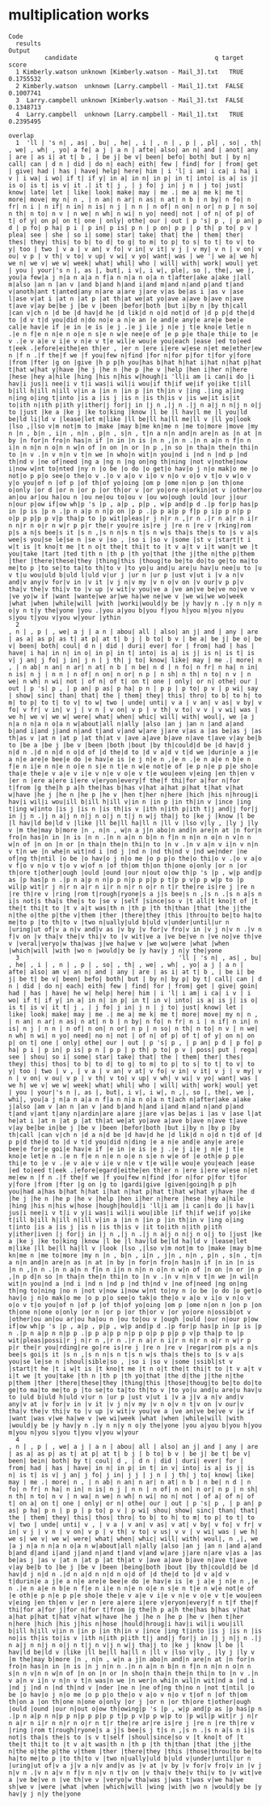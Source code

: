 # multiplication works

    Code
      results
    Output
              candidate                                      q target     score
      1 Kimberly.watson unknown [Kimberly.watson - Mail_3].txt   TRUE 0.1755532
      2 Kimberly.watson  unknown [Larry.campbell - Mail_1].txt  FALSE 0.1007741
      3  Larry.campbell unknown [Kimberly.watson - Mail_3].txt  FALSE 0.1348713
      4  Larry.campbell  unknown [Larry.campbell - Mail_1].txt   TRUE 0.2395495
                                                                                                                                                                                                                                                                                                                                                                                                                                                                                                                                                                                                                                                                                                                                                                                                                                                                                                                                                                                                                                                                                                                                                                                                                                                                                                                                                                                                                                                                                                                                                                                                                                                                                                                                                                                                                                                                                                                                                                                                                                                                                                                                                                                                                                                                                                                                                                                                                                                                                                                                                                                                                                                                                                                                                                                                                                                                                                                                                                                                                                                                                                                                                                                                                                                                                                                                                                                                                                                                                                                                                                                                                                                                                                                                                                                                                                                                                                                                                                                                                                                                                                                                                                                                                                                                                                                                                                                                                                                                                                                                                                                                                                                                                                                                                                                                            overlap
      1  'll | 's n| , as| , bu| , he| , i | , n | , p | , pl| , so| , th| , we| , wh| , yo| a fe| a j | a n | afte| also| an n| and | anot| any | are | as i| at t| b , | be j| be v| been| befo| both| but | by n| call| can | d n | did | do n| each| eith| few | find| for | from| get | give| had | has | have| help| here| him | i 'l| i am| i ca| i ha| i v | i wa| i wo| if t| if y| in a| in n| in p| in t| into| is a| is j| is o| is t| is v| it .| it t| j , | j fo| j in| j n | j to| just| know| late| let | like| look| make| may | me .| me a| me k| me t| more| move| my n| n , | n an| n ar| n as| n at| n b | n by| n fo| n fr| n i | n if| n in| n is| n j | n n | n of| n on| n or| n p | n so| n th| n to| n v | n we| n wh| n wi| n yo| need| not | of n| of p| of t| of y| on p| on t| one | only| othe| our | out | p 's| p , | p an| p d | p fo| p ha| p i | p in| p is| p n | p on| p p | p th| p to| p v | plea| see | she | so i| some| star| take| that| the | them| ther| thes| they| this| to b| to d| to g| to m| to p| to s| to t| to v| to y| too | two | v a | v an| v fo| v in| v it| v j | v my| v n | v on| v ou| v p | v th| v to| v up| v wi| v yo| want| was | we '| we a| we h| we n| we v| we w| week| what| whil| who | will| with| work| woul| yet | you | your|'s n |, as |, but|, i v|, i w|, ple|, so |, the|, we |, you|a few|a j n|a n a|a n f|a n n|a n o|a n t|after|ake a|ake j|all m|also |an n |an v |and b|and h|and i|and m|and n|and p|and t|and v|anoth|ant t|anted|any n|are a|are j|are v|as be|as i |as v |ase l|ase v|at i |at n |at p |at th|at we|at yo|ave a|ave b|ave n|ave t|ave v|ay be|be j |be v |been |befor|both |but i|by n |by th|call |can v|ch n |d be |d hav|d he |d lik|d n o|d not|d of |d p p|d the|d to |d v t|d you|did n|do no|e a n|e an |e and|e any|e are|e bee|e cal|e hav|e if |e in |e is |e j .|e j i|e j n|e j t|e kno|e let|e n .|e n f|e n n|e n o|e n s|e n w|e nee|e of |e p p|e tha|e thi|e to |e v .|e v a|e v i|e v n|e v t|e wil|e wou|e you|each |ease |ed to|eed t|eek .|efore|eithe|en th|er , |er n |ere i|ere w|ese n|et me|ether|ew n |f n .|f the|f we |f you|few n|find |for n|for p|for t|for y|fore |from |fter |g on |give |h p p|h you|has b|hat h|hat i|hat n|hat p|hat t|hat w|hat y|have |he j |he n |he p |he v |help |hen i|her n|here |hese |hey a|hile |hing |his n|his w|hough|i 'll|i am |i can|i do |i hav|i jus|i nee|i v t|i was|i wil|i wou|if th|if we|if yo|ike t|ill b|ill h|ill n|ill v|in a |in n |in p |in th|in v |ing .|ing a|ing n|ing o|ing t|into |is a |is j |is n |is th|is v |is we|it is|it to|ith n|ith p|ith y|ither|j for|j in |j n ,|j n .|j n a|j n n|j n o|j to |just |ke a |ke j |ke to|king |know |l be |l hav|l me |l you|ld be|ld li|ld v |lease|let m|like |ll be|ll ha|ll me|ll v |ll yo|look |lso ,|lso v|m not|m to |make |may b|me kn|me n |me to|more |move |my n |n , b|n , i|n , n|n , p|n , s|n , t|n a n|n and|n are|n as |n at |n by |n for|n fro|n has|n if |n in |n is |n n ,|n n .|n n a|n n f|n n i|n n n|n n o|n n w|n of |n on |n or |n p ,|n so |n tha|n the|n thi|n to |n v .|n v n|n v t|n we |n who|n wit|n you|nd i |nd n |nd p |nd th|nd v |ne of|need |ng a |ng n |ng on|ng th|ning |not v|nothe|now i|now w|nt to|nted |ny n |o be |o do |o get|o hav|o j n|o mak|o me |o not|o p p|o see|o the|o v .|o v a|o v i|o v n|o v o|o v t|o v w|o v y|o you|of n |of p |of th|of yo|oing |om p |ome n|on p |on th|one o|only |or d |or n |or p |or th|or v |or yo|ore n|orkin|ot v |other|ou an|ou ar|ou ha|ou n |ou ne|ou to|ou v |ou wo|ough |ould |our j|our n|our p|ow if|ow wh|p 's |p , a|p , p|p , w|p and|p d .|p for|p has|p in |p is |p n .|p n a|p n n|p on |p p .|p p a|p p f|p p i|p p n|p p o|p p p|p p v|p tha|p to |p wit|pleas|r j n|r n ,|r n .|r n a|r n i|r n n|r n o|r n w|r p p|r the|r you|re is|re j |re n |re v |rking|rom p|s a n|s bee|s it |s n ,|s n n|s n t|s n w|s tha|s the|s to |s v a|s wee|s you|se le|se n |se v |so , |so i |so v |some |st v |start|t i w|t is |t kno|t me |t n o|t the|t thi|t to |t v a|t v i|t wan|t we |t you|take |tart |ted t|th n |th p |th yo|that |the j|the n|the p|them |ther |there|these|they |thing|this |thoug|to be|to do|to ge|to ma|to me|to p |to se|to ta|to th|to v |to yo|u and|u are|u hav|u nee|u to |u v t|u wou|uld b|uld l|uld v|ur j |ur n |ur p |ust v|ut i |v a n|v and|v any|v for|v in |v it |v j n|v my |v n o|v on |v our|v p p|v tha|v the|v thi|v to |v up |v wit|v you|ve a |ve an|ve be|ve no|ve v |ve yo|w if |want |wante|we ar|we ha|we ne|we v |we wi|we wo|week |what |when |while|will |with |worki|would|y be |y hav|y n .|y n n|y n o|y n t|y the|yone |you .|you a|you b|you f|you h|you m|you n|you s|you t|you v|you w|your |ythin
      2                                                                                                                                                                                                                                                                                                                                                                                                                                                                                                                                                                                                                                                                                                                                                                                                                                                                                                                                                                                                                                                                                                                                                                                                                                                                                                                                                                                                                                                                                                              , n | , p | , we| a j | a n | abou| all | also| an j| and | any | are | as a| as p| as t| at p| at t| b j | b to| b v | be a| be j| be o| be v| been| both| coul| d n | did | duri| ever| for | from| had | has | have| i ha| in n| in o| in p| in t| into| is a| is j| is n| is t| is v| j an| j fo| j in| j n | j th| j to| know| like| may | me .| more| n , | n ab| n an| n ar| n at| n b | n be| n d | n fo| n fr| n ha| n in| n is| n j | n n | n of| n on| n or| n p | n sh| n th| n to| n v | n we| n wh| n wi| not | of n| of t| on t| one | only| or n| othe| our | out | p 's| p , | p an| p as| p ha| p n | p p | p to| p v | p wi| say | show| sinc| than| that| the | them| they| this| thro| to b| to h| to m| to p| to t| to v| to w| two | unde| unti| v a | v an| v as| v by| v fo| v fr| v in| v j | v n | v on| v p | v th| v to| v v | v wi| was | we h| we v| we w| were| what| when| whic| will| with| woul|, we |a j n|a n n|a n o|a n w|about|all n|ally |also |an j |an n |and a|and b|and i|and j|and n|and t|and v|and w|are j|are v|as a |as be|as j |as th|as v |at n |at p |at th|at v |ave a|ave b|ave n|ave t|ave v|ay be|b to |be a |be j |be v |been |both |bout |by th|could|d be |d hav|d j n|d n .|d n n|d n o|d of |d the|d to |d v a|d v t|d we |durin|e a j|e a n|e are|e bee|e do |e hav|e is |e j n|e n ,|e n .|e n a|e n b|e n f|e n i|e n n|e n o|e n s|e n t|e n w|e not|e of |e p n|e p p|e sho|e tha|e the|e v a|e v i|e v n|e v o|e v t|e wou|een v|eing |en th|en v |er n |ere a|ere i|ere v|eryon|every|f the|f thi|for a|for n|for t|from |g the|h p a|h the|has b|has v|hat a|hat p|hat t|hat v|hat w|have |he j |he n |he p |he v |hen t|her n|here |hich |his n|hroug|i hav|i wil|i wou|ill b|ill h|ill v|in n |in p |in th|in v |ince |ing t|ing w|into |is j |is n |is th|is v |ith n|ith p|ith t|j and|j for|j in |j n .|j n a|j n n|j n o|j n t|j n w|j tha|j to |ke j |know |l be |l hav|ld be|ld v |like |ll be|ll ha|ll n |ll v |lso v|ly , |ly j |ly v |m the|may b|more |n , n|n , w|n a j|n abo|n and|n are|n at |n for|n fro|n has|n in |n is |n n .|n n a|n n b|n n f|n n n|n n o|n n v|n n w|n of |n on |n or |n tha|n the|n thi|n to |n v .|n v a|n v i|n v n|n v t|n we |n whe|n wit|nd i |nd j |nd n |nd th|nd v |nd we|nder |ne of|ng th|ntil |o be |o hav|o j n|o me |o p p|o the|o thi|o v .|o v a|o v f|o v n|o v t|o v w|of n |of th|om th|on th|one o|only |or n |or th|ore t|other|ough |ould |ound |our n|out o|ow th|p 's |p , w|p and|p as |p has|p n .|p n a|p n n|p p n|p p p|p p t|p p v|p p w|p to |p wil|p wit|r j n|r n a|r n i|r n n|r n o|r n t|r the|re is|re j |re n |re th|re v |ring |rom t|rough|ryone|s a j|s bee|s n ,|s n .|s n a|s n i|s not|s tha|s the|s to |se v |self |since|so v |t all|t kno|t of |t the|t thi|t to |t v a|t was|th n |th p |th th|than |that |the j|the n|the o|the p|the v|them |ther |there|they |this |throu|to be|to ha|to me|to p |to th|to v |two n|ually|uld b|uld v|under|until|ur n |uring|ut of|v a n|v and|v as |v by |v for|v fro|v in |v j n|v n .|v n f|v on |v tha|v the|v thi|v to |v wit|ve a |ve be|ve n |ve no|ve th|ve v |veral|veryo|w tha|was j|we ha|we v |we wo|were |what |when |which|will |with |wo n |would|y be |y hav|y j n|y the|yone 
      3                                            'll | 's n| , as| , bu| , he| , i | , n | , p | , so| , th| , we| , wh| , yo| a j | a n | afte| also| am v| an n| and | any | are | as i| at t| b , | be i| be j| be t| be v| been| befo| both| but | by n| by p| by t| call| can | d n | did | do n| each| eith| few | find| for | from| get | give| goin| had | has | have| he w| help| here| him | i 'l| i am| i ca| i v | i wo| if t| if y| in a| in n| in p| in t| in v| into| is a| is j| is o| is t| is v| it t| j , | j fo| j in| j n | j to| just| know| let | like| look| make| may | me .| me a| me k| me t| more| move| my n| n , | n an| n ar| n as| n at| n b | n by| n fo| n fr| n i | n if| n in| n is| n j | n n | n of| n on| n or| n p | n so| n th| n to| n v | n we| n wh| n wi| n yo| need| no n| not | of n| of p| of t| of y| on n| on p| on t| one | only| othe| our | out | p 's| p , | p an| p d | p fo| p ha| p i | p in| p is| p n | p p | p th| p to| p v | poss| put | rega| see | shou| so i| some| star| take| that| the | them| ther| thes| they| this| thos| to b| to d| to g| to m| to p| to s| to t| to v| to y| too | two | v , | v a | v an| v at| v fo| v in| v it| v j | v my| v n | v on| v ou| v p | v th| v to| v up| v wh| v wi| v yo| want| was | we h| we v| we w| week| what| whil| who | will| with| work| woul| yet | you | your|'s n |, as |, but|, i v|, i w|, n ,|, so |, the|, we |, whi|, you|a j n|a n a|a n f|a n n|a n o|a n t|ach n|after|ake a|ake j|also |am v |an n |an v |and b|and h|and i|and m|and n|and p|and t|and v|ant t|any n|ardin|are a|are j|are v|as be|as i |as v |ase l|at he|at i |at n |at p |at th|at we|at yo|ave a|ave b|ave n|ave t|ave v|ay be|be in|be j |be v |been |befor|both |but i|by n |by p |by th|call |can v|ch n |d a n|d be |d hav|d he |d lik|d n o|d n t|d of |d p p|d the|d to |d v t|d you|did n|ding |e a n|e and|e any|e are|e bee|e for|e goi|e hav|e if |e in |e is |e j .|e j i|e j n|e j t|e kno|e let|e n .|e n f|e n n|e n o|e n s|e n w|e of |e oth|e p p|e thi|e to |e v .|e v a|e v i|e v n|e v t|e wil|e wou|e you|each |ease |ed to|eed t|eek .|efore|egard|eithe|en th|er n |ere i|ere w|ese n|et me|ew n |f n .|f the|f we |f you|few n|find |for n|for p|for t|for y|fore |from |fter |g on |g to |gardi|give |given|going|h p p|h you|had a|has b|hat h|hat i|hat n|hat p|hat t|hat w|hat y|have |he d |he j |he n |he p |he v |help |hen i|her n|here |hese |hey a|hile |hing |his n|his w|hose |hough|hould|i 'll|i am |i can|i do |i hav|i jus|i nee|i v t|i v y|i was|i wil|i wou|ible |if th|if we|if yo|ike t|ill b|ill h|ill n|ill v|in a |in n |in p |in th|in v |ing o|ing t|into |is a |is j |is n |is th|is v |it to|ith n|ith p|ith y|ither|iven |j for|j in |j n ,|j n .|j n a|j n n|j n o|j to |just |ke a |ke j |ke to|king |know |l be |l hav|ld be|ld ha|ld v |lease|let m|like |ll be|ll ha|ll v |look |lso ,|lso v|m not|m to |make |may b|me kn|me n |me to|more |my n |n , b|n , i|n , j|n , n|n , p|n , s|n , t|n a n|n and|n are|n as |n at |n by |n for|n fro|n has|n if |n in |n is |n n ,|n n .|n n a|n n f|n n i|n n n|n n o|n n w|n of |n on |n or |n p ,|n p d|n so |n tha|n the|n thi|n to |n v .|n v n|n v t|n we |n wil|n wit|n you|nd a |nd i |nd n |nd p |nd th|nd v |ne of|need |ng on|ng th|ng to|ning |no n |not v|now i|now w|nt to|ny n |o be |o do |o get|o hav|o j n|o mak|o me |o p p|o see|o tak|o the|o v a|o v i|o v n|o v o|o v t|o you|of n |of p |of th|of yo|oing |om p |ome n|on n |on p |on th|one n|one o|only |or n |or p |or th|or v |or yo|ore n|ossib|ot v |other|ou an|ou ar|ou ha|ou n |ou to|ou v |ough |ould |our n|our p|ow if|ow wh|p 's |p , a|p , p|p , w|p and|p d .|p for|p has|p in |p is |p n .|p n a|p n n|p p .|p p a|p p n|p p o|p p p|p p v|p tha|p to |p wit|pleas|possi|r j n|r n ,|r n .|r n a|r n i|r n n|r n o|r n w|r p p|r the|r you|rding|re go|re is|re j |re n |re v |regar|rom p|s a n|s bee|s goi|s it |s n ,|s n n|s n t|s n w|s tha|s the|s to |s v a|s you|se le|se n |shoul|sible|so , |so i |so v |some |ssibl|st v |start|t he |t i w|t is |t kno|t me |t n o|t the|t thi|t to |t v a|t v i|t we |t you|take |th n |th p |th yo|that |the d|the j|the n|the p|them |ther |there|these|they |thing|this |those|thoug|to be|to do|to ge|to ma|to me|to p |to se|to ta|to th|to v |to yo|u and|u are|u hav|u to |uld b|uld h|uld v|ur n |ur p |ust v|ut i |v a j|v a n|v and|v any|v at |v for|v in |v it |v j n|v my |v n o|v n t|v on |v our|v tha|v the|v thi|v to |v up |v wit|v you|ve a |ve an|ve be|ve v |w if |want |was v|we ha|we v |we wi|week |what |when |while|will |with |would|y be |y hav|y n .|y n n|y n o|y the|yone |you a|you b|you h|you m|you n|you s|you t|you v|you w|your 
      4                                                                                                                                                                                                                                                                                                                                                                                                                                                                                                                                                                                                                                                                                                                                                                                                                                                                                                                                                                                                                                                                                                                                                                                                                                                                    , n | , p | , we| a j | a n | abou| all | also| an j| and | any | are | as a| as p| as t| at p| at t| b j | b to| b v | be j| be t| be v| been| bein| both| by t| coul| d , | d n | did | duri| ever| for | from| had | has | have| in n| in p| in t| in v| into| is a| is j| is n| is t| is v| j an| j fo| j in| j j | j n | j th| j to| know| like| may | me .| more| n , | n ab| n an| n ar| n at| n b | n be| n d | n fo| n fr| n ha| n in| n is| n j | n n | n of| n on| n or| n p | n sh| n th| n to| n v | n wa| n we| n wh| n wi| no n| not | of a| of n| of t| on a| on t| one | only| or n| othe| our | out | p 's| p , | p an| p as| p ha| p n | p p | p to| p v | p wi| shou| show| sinc| than| that| the | them| they| this| thos| thro| to b| to h| to m| to p| to t| to v| two | unde| unti| v , | v a | v an| v as| v at| v by| v fo| v fr| v in| v j | v n | v on| v p | v th| v to| v us| v v | v wi| was | we h| we s| we v| we w| were| what| when| whic| will| with| woul|, n ,|, we |a j n|a n n|a n o|a n w|about|all n|ally |also |an j |an n |and a|and b|and d|and i|and j|and n|and t|and v|and w|are j|are n|are v|as a |as be|as j |as v |at n |at p |at th|at v |ave a|ave b|ave n|ave t|ave v|ay be|b to |be j |be v |been |being|both |bout |by th|could|d be |d hav|d j n|d n .|d n a|d n n|d n o|d of |d the|d to |d v a|d v t|durin|e a j|e a n|e are|e bee|e do |e hav|e is |e j a|e j n|e n ,|e n .|e n a|e n b|e n f|e n i|e n n|e n o|e n s|e n t|e n w|e not|e of |e oth|e p n|e p p|e sho|e the|e v a|e v i|e v n|e v o|e v t|e wou|een v|eing |en th|en v |er n |ere a|ere i|ere v|eryon|every|f n t|f the|f thi|for a|for j|for n|for t|from |g the|h p a|h the|has b|has v|hat a|hat p|hat t|hat v|hat w|have |he j |he n |he p |he v |hen t|her n|here |hich |his j|his n|hose |hould|hroug|i hav|i wil|i wou|ill b|ill h|ill v|in n |in p |in th|in v |ince |ing t|into |is j |is n |is no|is th|is to|is v |ith n|ith p|ith t|j and|j for|j in |j j n|j n .|j n a|j n n|j n o|j n t|j n v|j n w|j tha|j to |ke j |know |l be |l hav|ld be|ld v |like |ll be|ll ha|ll n |ll v |lso v|ly , |ly j |ly v |m the|may b|more |n , n|n , w|n a j|n abo|n and|n are|n at |n for|n fro|n has|n in |n is |n j n|n n .|n n a|n n b|n n f|n n n|n n o|n n s|n n v|n n w|n of |n on |n or |n sho|n tha|n the|n thi|n to |n v .|n v a|n v i|n v n|n v t|n was|n we |n wer|n whi|n wil|n wit|nd a |nd i |nd j |nd n |nd th|nd v |nder |ne n |ne of|ng th|no n |not t|ntil |o be |o hav|o j n|o me |o p p|o the|o v a|o v n|o v t|of n |of th|om th|on a |on th|one n|one o|only |or j |or n |or th|ore t|other|ough |ould |ound |our n|out o|ow th|owing|p 's |p , w|p and|p as |p has|p n .|p n a|p n n|p p n|p p p|p p t|p p v|p p w|p to |p wil|p wit|r j n|r n a|r n i|r n n|r n o|r n t|r the|re ar|re is|re j |re n |re th|re v |ring |rom t|rough|ryone|s a j|s bee|s j t|s n ,|s n .|s n a|s n i|s not|s tha|s the|s to |s v t|self |shoul|since|so v |t kno|t of |t the|t thi|t to |t v a|t was|th n |th p |th th|than |that |the j|the n|the o|the p|the v|them |ther |there|they |this |those|throu|to be|to ha|to me|to p |to th|to v |two n|ually|uld b|uld v|under|until|ur n |uring|ut of|v a j|v a n|v and|v as |v at |v by |v for|v fro|v in |v j n|v n .|v n a|v n f|v n n|v n t|v on |v tha|v the|v thi|v to |v wit|ve a |ve be|ve n |ve th|ve v |veryo|w tha|was j|was t|was v|we ha|we sh|we v |were |what |when |which|will |wing |with |wo n |would|y be |y hav|y j n|y the|yone 

